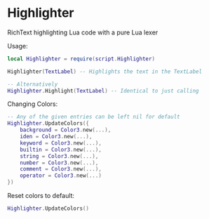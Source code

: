 # Highlighter
RichText highlighting Lua code with a pure Lua lexer

Usage:
```Lua
local Highlighter = require(script.Highlighter)

Highlighter(TextLabel) -- Highlights the text in the TextLabel

-- Alternatively
Highlighter.Highlight(TextLabel) -- Identical to just calling
```
Changing Colors:
```Lua
-- Any of the given entries can be left nil for default
Highlighter.UpdateColors({
	background = Color3.new(...),
	iden = Color3.new(...),
	keyword = Color3.new(...),
	builtin = Color3.new(...),
	string = Color3.new(...),
	number = Color3.new(...),
	comment = Color3.new(...),
	operator = Color3.new(...)
})
```
Reset colors to default:
```Lua
Highlighter.UpdateColors()
```
